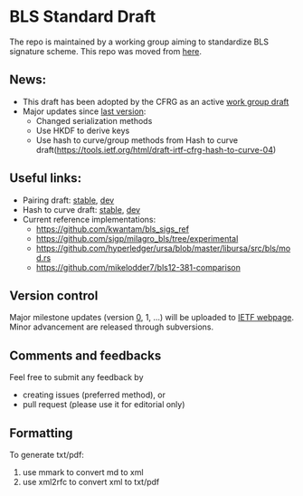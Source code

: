 # BLS Standard Draft

The repo is maintained by a working group aiming to standardize BLS signature scheme.
This repo was moved from [here](https://github.com/pairingwg/bls_standard).

## News:

* This draft has been adopted by the CFRG as an active [work group draft](https://tools.ietf.org/html/draft-irtf-cfrg-bls-signature-00)
* Major updates since [last version](https://datatracker.ietf.org/doc/draft-boneh-bls-signature/):
  * Changed serialization methods
  * Use HKDF to derive keys
  * Use hash to curve/group methods from Hash to curve draft(https://tools.ietf.org/html/draft-irtf-cfrg-hash-to-curve-04)

## Useful links:
* Pairing draft: [stable](https://datatracker.ietf.org/doc/draft-yonezawa-pairing-friendly-curves/), [dev](https://github.com/pairingwg/pfc_standard)
* Hash to curve draft: [stable](https://tools.ietf.org/html/draft-irtf-cfrg-hash-to-curve-04), [dev](https://github.com/cfrg/draft-irtf-cfrg-hash-to-curve)
* Current reference implementations:
  * https://github.com/kwantam/bls_sigs_ref
  * https://github.com/sigp/milagro_bls/tree/experimental
  * https://github.com/hyperledger/ursa/blob/master/libursa/src/bls/mod.rs
  * https://github.com/mikelodder7/bls12-381-comparison



## Version control

Major milestone updates (version [0](https://tools.ietf.org/html/draft-irtf-cfrg-bls-signature-00), 1, ...)
will be uploaded to [IETF webpage](https://datatracker.ietf.org/doc/draft-irtf-cfrg-bls-signature).
Minor advancement are released through subversions.

## Comments and feedbacks
Feel free to submit any feedback by
* creating issues (preferred method), or
* pull request (please use it for editorial only)

## Formatting
To generate txt/pdf:
1. use mmark to convert md to xml
2. use xml2rfc to convert xml to txt/pdf
